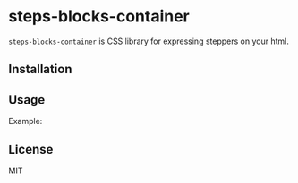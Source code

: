 # steps-blocks-container

`steps-blocks-container` is CSS library for expressing steppers on your html.

## Installation

## Usage

Example:

## License

MIT